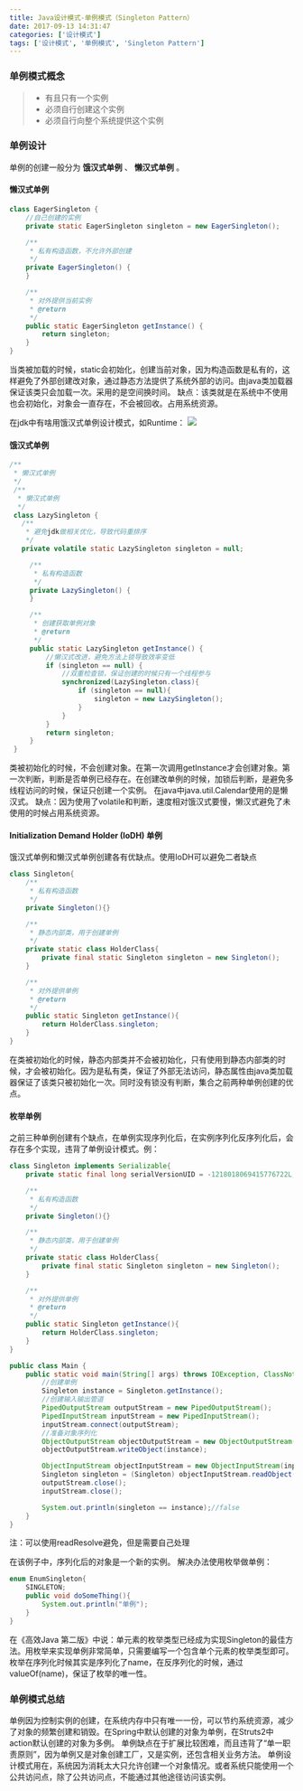 ```yaml
---
title: Java设计模式-单例模式（Singleton Pattern）
date: 2017-09-13 14:31:47
categories: ['设计模式']
tags: ['设计模式', '单例模式', 'Singleton Pattern']
---
```


### 单例模式概念
> * 有且只有一个实例
> * 必须自行创建这个实例
> * 必须自行向整个系统提供这个实例

### 单例设计
单例的创建一般分为 **饿汉式单例** 、 **懒汉式单例** 。
#### 懒汉式单例
```java
class EagerSingleton {
    //自己创建的实例
    private static EagerSingleton singleton = new EagerSingleton();

    /**
     * 私有构造函数，不允许外部创建
     */
    private EagerSingleton() {
    }

    /**
     * 对外提供当前实例
     * @return
     */
    public static EagerSingleton getInstance() {
        return singleton;
    }
}
```
当类被加载的时候，static会初始化，创建当前对象，因为构造函数是私有的，这样避免了外部创建改对象，通过静态方法提供了系统外部的访问。由java类加载器保证该类只会加载一次。采用的是空间换时间。
缺点：该类就是在系统中不使用也会初始化，对象会一直存在，不会被回收。占用系统资源。

在jdk中有啥用饿汉式单例设计模式，如Runtime：
![](http://otxnth5wx.bkt.clouddn.com/20170913%E5%B1%8F%E5%B9%95%E5%BF%AB%E7%85%A72017-09-13%E4%B8%8B%E5%8D%883.02.15.png)

#### 饿汉式单例
```java
/**
 * 懒汉式单例
 */
 /**
  * 懒汉式单例
  */
 class LazySingleton {
   /**
    * 避免jdk做相关优化，导致代码重排序
    */
   private volatile static LazySingleton singleton = null;

     /**
      * 私有构造函数
      */
     private LazySingleton() {
     }

     /**
      * 创建获取单例对象
      * @return
      */
     public static LazySingleton getInstance() {
         //懒汉式改进，避免方法上锁导致效率变低
         if (singleton == null) {
             //双重检查锁，保证创建的时候只有一个线程参与
             synchronized(LazySingleton.class){
                 if (singleton == null){
                     singleton = new LazySingleton();
                 }
             }
         }
         return singleton;
     }
 }
```
类被初始化的时候，不会创建对象。在第一次调用getInstance才会创建对象。第一次判断，判断是否单例已经存在。在创建改单例的时候，加锁后判断，是避免多线程访问的时候，保证只创建一个实例。
在java中java.util.Calendar使用的是懒汉式。
缺点：因为使用了volatile和判断，速度相对饿汉式要慢，懒汉式避免了未使用的时候占用系统资源。

#### Initialization Demand Holder (IoDH) 单例
饿汉式单例和懒汉式单例创建各有优缺点。使用IoDH可以避免二者缺点
```java
class Singleton{
    /**
     * 私有构造函数
     */
    private Singleton(){}

    /**
     * 静态内部类，用于创建单例
     */
    private static class HolderClass{
        private final static Singleton singleton = new Singleton();
    }

    /**
     * 对外提供单例
     * @return
     */
    public static Singleton getInstance(){
        return HolderClass.singleton;
    }
}
```
在类被初始化的时候，静态内部类并不会被初始化，只有使用到静态内部类的时候，才会被初始化。因为是私有类，保证了外部无法访问，静态属性由java类加载器保证了该类只被初始化一次。同时没有锁没有判断，集合之前两种单例创建的优点。

#### 枚举单例
之前三种单例创建有个缺点，在单例实现序列化后，在实例序列化反序列化后，会存在多个实现，违背了单例设计模式。例：
```java
class Singleton implements Serializable{
    private static final long serialVersionUID = -1218018069415776722L;

    /**
     * 私有构造函数
     */
    private Singleton(){}

    /**
     * 静态内部类，用于创建单例
     */
    private static class HolderClass{
        private final static Singleton singleton = new Singleton();
    }

    /**
     * 对外提供单例
     * @return
     */
    public static Singleton getInstance(){
        return HolderClass.singleton;
    }
}

public class Main {
    public static void main(String[] args) throws IOException, ClassNotFoundException {
        //创建单例
        Singleton instance = Singleton.getInstance();
        //创建输入输出管道
        PipedOutputStream outputStream = new PipedOutputStream();
        PipedInputStream inputStream = new PipedInputStream();
        inputStream.connect(outputStream);
        //准备对象序列化
        ObjectOutputStream objectOutputStream = new ObjectOutputStream(outputStream);
        objectOutputStream.writeObject(instance);

        ObjectInputStream objectInputStream = new ObjectInputStream(inputStream);
        Singleton singleton = (Singleton) objectInputStream.readObject();
        outputStream.close();
        inputStream.close();

        System.out.println(singleton == instance);//false
    }
}
```
注：可以使用readResolve避免，但是需要自己处理

在该例子中，序列化后的对象是一个新的实例。
解决办法使用枚举做单例：
```Java
enum EnumSingleton{
    SINGLETON;
    public void doSomeThing(){
        System.out.println("单例");
    }
}
```
在《高效Java 第二版》中说：单元素的枚举类型已经成为实现Singleton的最佳方法。用枚举来实现单例非常简单，只需要编写一个包含单个元素的枚举类型即可。
枚举在序列化时候其实是序列化了name，在反序列化的时候，通过valueOf(name)，保证了枚举的唯一性。

### 单例模式总结
单例因为控制实例的创建，在系统内存中只有唯一一份，可以节约系统资源，减少了对象的频繁创建和销毁。在Spring中默认创建的对象为单例，在Struts2中action默认创建的对象为多例。
单例缺点在于扩展比较困难，而且违背了“单一职责原则”，因为单例又是对象创建工厂，又是实例，还包含相关业务方法。
单例设计模式用在，系统因为消耗太大只允许创建一个对象情况。或者系统只能使用一个公共访问点，除了公共访问点，不能通过其他途径访问该实例。
